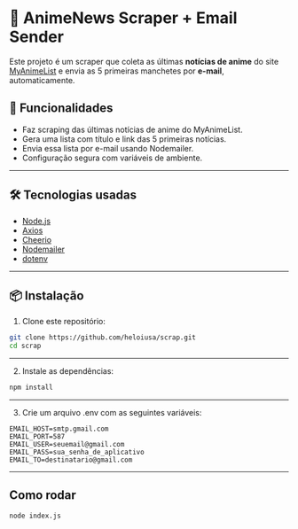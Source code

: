 # 📰 AnimeNews Scraper + Email Sender

Este projeto é um scraper que coleta as últimas **notícias de anime** do site [MyAnimeList](https://myanimelist.net/news) e envia as 5 primeiras manchetes por **e-mail**, automaticamente.

## 🚀 Funcionalidades

- Faz scraping das últimas notícias de anime do MyAnimeList.
- Gera uma lista com título e link das 5 primeiras notícias.
- Envia essa lista por e-mail usando Nodemailer.
- Configuração segura com variáveis de ambiente.

---

## 🛠️ Tecnologias usadas

- [Node.js](https://nodejs.org/)
- [Axios](https://www.npmjs.com/package/axios)
- [Cheerio](https://www.npmjs.com/package/cheerio)
- [Nodemailer](https://www.npmjs.com/package/nodemailer)
- [dotenv](https://www.npmjs.com/package/dotenv)

---

## 📦 Instalação

1. Clone este repositório:
```bash
git clone https://github.com/heloiusa/scrap.git
cd scrap
```
---
2. Instale as dependências:
```bash
npm install
```
---
3. Crie um arquivo .env com as seguintes variáveis:
```.enc
EMAIL_HOST=smtp.gmail.com
EMAIL_PORT=587
EMAIL_USER=seuemail@gmail.com
EMAIL_PASS=sua_senha_de_aplicativo
EMAIL_TO=destinatario@gmail.com
```
---
## Como rodar
```bash
node index.js
```
   
 
